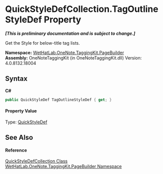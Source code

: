# QuickStyleDefCollection.TagOutlineStyleDef Property 
 _**\[This is preliminary documentation and is subject to change.\]**_

Get the Style for below-title tag lists.

**Namespace:**&nbsp;<a href="56352230-71f2-f4b7-63a8-983965663af5">WetHatLab.OneNote.TaggingKit.PageBuilder</a><br />**Assembly:**&nbsp;OneNoteTaggingKit (in OneNoteTaggingKit.dll) Version: 4.0.8132.18004

## Syntax

**C#**<br />
``` C#
public QuickStyleDef TagOutlineStyleDef { get; }
```


#### Property Value
Type: <a href="b060cbe3-abed-8941-9af9-880354eb2a81">QuickStyleDef</a>

## See Also


#### Reference
<a href="d18a9ee8-6ca6-15cb-9563-6af8ddccc08a">QuickStyleDefCollection Class</a><br /><a href="56352230-71f2-f4b7-63a8-983965663af5">WetHatLab.OneNote.TaggingKit.PageBuilder Namespace</a><br />